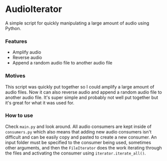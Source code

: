 # AudioIterator
A simple script for quickly manipulating a large amount of audio using Python.

### Features
* Amplify audio
* Reverse audio
* Append a random audio file to another audio file

### Motives
This script was quickly put together so I could amplify a large amount of audio files. Now it can also 
reverse audio and append a random audio file to another audio file. It's super simple and probably not
well put together but it's great for what it was used for.

### How to use
Check `main.py` and look around. All audio consumers are kept inside of `consumers.py` which also means
that adding new audio consumers isn't difficult and can be easily copy and pasted to create a new consumer.
An input folder must be specified to the consumer being used, sometimes other arguments, and then the
`FileIterator` does the work iterating through the files and activating the consumer using 
`iterator.iterate_all()`.
